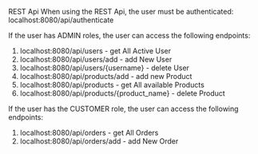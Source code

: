 REST Api
When using the REST Api, the user must be authenticated: localhost:8080/api/authenticate

If the user has ADMIN roles, the user can access the following endpoints:
1. localhost:8080/api/users  - get All Active User
2. localhost:8080/api/users/add - add New User
3. localhost:8080/api/users/{username} - delete User
4. localhost:8080/api/products/add - add new Product
5. localhost:8080/api/products - get All available Products
6. localhost:8080/api/products/{product_name} - delete Product

If the user has the CUSTOMER role, the user can access the following endpoints:
1. localhost:8080/api/orders - get All Orders
2. localhost:8080/api/orders/add - add New Order
